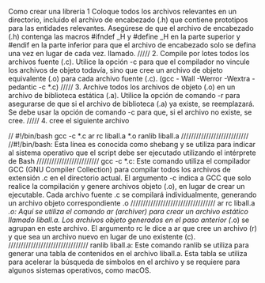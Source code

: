 Como crear una libreria
1 Coloque todos los archivos relevantes en un directorio, incluido el archivo de encabezado (.h) que contiene prototipos para las entidades relevantes.
Asegúrese de que el archivo de encabezado (.h) contenga las macros #ifndef <HEADERFILE>_H y #define <HEADERFILE>_H
en la parte superior y #endif en la parte inferior para que el archivo de encabezado solo se defina una vez en lugar de cada vez. llamado.
/////
2. Compile por lotes todos los archivos fuente (.c). Utilice la opción -c para que el compilador no vincule los archivos de objeto todavía,
sino que cree un archivo de objeto equivalente (.o) para cada archivo fuente (.c). (gcc - Wall -Werror -Wextra -pedantic -c *.c)
/////
3. Archive todos los archivos de objeto (.o) en un archivo de biblioteca estática (.a).
Utilice la opción de comando -r para asegurarse de que si el archivo de biblioteca (.a) ya existe, se reemplazará.
Se debe usar la opción de comando -c para que, si el archivo no existe, se cree.
/////
4. cree el siguiente archivo 

// #!/bin/bash
gcc -c *.c
ar rc liball.a *.o
ranlib liball.a 
///////////////////////////
//#!/bin/bash: Esta línea es conocida como shebang y se utiliza para indicar al sistema operativo que el script debe ser ejecutado utilizando el intérprete de Bash
/////////////////////////
gcc -c *.c: Este comando utiliza el compilador GCC (GNU Compiler Collection) para compilar todos los archivos de extensión .c en el directorio actual.
El argumento -c indica a GCC que solo realice la compilación y genere archivos objeto (.o), en lugar de crear un ejecutable.
Cada archivo fuente .c se compilará individualmente, generando un archivo objeto correspondiente .o
//////////////////////////////////
ar rc liball.a *.o: Aquí se utiliza el comando ar (archiver) para crear un archivo estático llamado liball.a.
Los archivos objeto generados en el paso anterior (*.o) se agrupan en este archivo.
El argumento rc le dice a ar que cree un archivo (r) y que sea un archivo nuevo en lugar de uno existente (c).
////////////////////////////////
ranlib liball.a: Este comando ranlib se utiliza para generar una tabla de contenidos en el archivo liball.a.
Esta tabla se utiliza para acelerar la búsqueda de símbolos en el archivo y se requiere para algunos sistemas operativos, como macOS.
